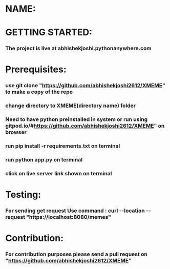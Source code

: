 # NAME:
# GETTING STARTED:

### The project is live at abhishekjoshi.pythonanywhere.com


# Prerequisites:
### use git clone "https://github.com/abhishekjoshi2612/XMEME" to make a copy of the repo

### change directory to XMEME(directory name) folder

### Need to have python preinstalled in system or run using gitpod.io/#https://github.com/abhishekjoshi2612/XMEME" on browser

### run pip install -r requirements.txt on terminal

### run python app.py on terminal

### click on live server link shown on terminal
 
 
 
 
# Testing:
### For sending get request Use command : curl --location --request "https://localhost:8080/memes"
 
 
 
# Contribution:
### For contribution purposes please send a pull request on "https://github.com/abhishekjoshi2612/XMEME"

